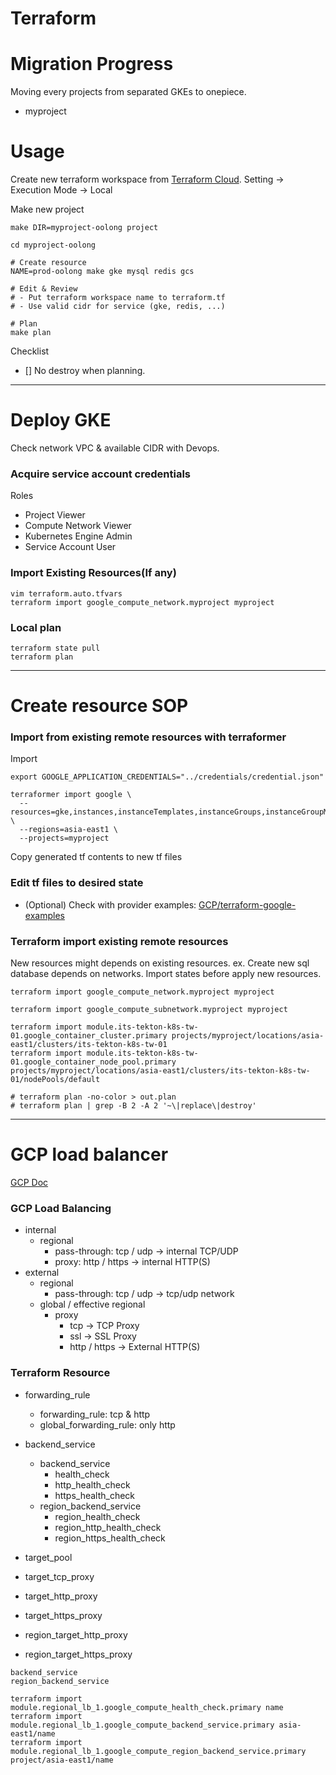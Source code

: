 Terraform
===

# Migration Progress

Moving every projects from separated GKEs to onepiece.

- myproject

# Usage

Create new terraform workspace from [Terraform Cloud](https://app.terraform.io/app/chechia/workspaces). Setting -> Execution Mode -> Local

Make new project
```
make DIR=myproject-oolong project

cd myproject-oolong

# Create resource
NAME=prod-oolong make gke mysql redis gcs

# Edit & Review
# - Put terraform workspace name to terraform.tf
# - Use valid cidr for service (gke, redis, ...)

# Plan
make plan
```

Checklist
- [] No destroy when planning.

---

# Deploy GKE

Check network VPC & available CIDR with Devops.

### Acquire service account credentials

Roles
- Project Viewer
- Compute Network Viewer
- Kubernetes Engine Admin
- Service Account User

### Import Existing Resources(If any)

```
vim terraform.auto.tfvars
terraform import google_compute_network.myproject myproject
```

### Local plan

```
terraform state pull
terraform plan
```

---

# Create resource SOP

### Import from existing remote resources with terraformer

Import

```
export GOOGLE_APPLICATION_CREDENTIALS="../credentials/credential.json"

terraformer import google \
  --resources=gke,instances,instanceTemplates,instanceGroups,instanceGroupManagers,autoscalers \
  --regions=asia-east1 \
  --projects=myproject
```

Copy generated tf contents to new tf files

### Edit tf files to desired state

- (Optional) Check with provider examples: [GCP/terraform-google-examples](https://github.com/GoogleCloudPlatform/terraform-google-examples)

### Terraform import existing remote resources

New resources might depends on existing resources. ex. Create new sql database depends on networks. Import states before apply new resources.
```
terraform import google_compute_network.myproject myproject

terraform import google_compute_subnetwork.myproject myproject

terraform import module.its-tekton-k8s-tw-01.google_container_cluster.primary projects/myproject/locations/asia-east1/clusters/its-tekton-k8s-tw-01
terraform import module.its-tekton-k8s-tw-01.google_container_node_pool.primary projects/myproject/locations/asia-east1/clusters/its-tekton-k8s-tw-01/nodePools/default

# terraform plan -no-color > out.plan
# terraform plan | grep -B 2 -A 2 '~\|replace\|destroy'
```

---

# GCP load balancer

[GCP Doc](https://cloud.google.com/load-balancing/docs/load-balancing-overview?hl=zh_TW)

### GCP Load Balancing

- internal
  - regional
    - pass-through: tcp / udp   -> internal TCP/UDP
    - proxy: http / https       -> internal HTTP(S)
- external
  - regional
    - pass-through: tcp / udp   -> tcp/udp network
  - global / effective regional
    - proxy
      - tcp                     -> TCP Proxy
      - ssl                     -> SSL Proxy
      - http / https            -> External HTTP(S)

### Terraform Resource

- forwarding_rule
  - forwarding_rule: tcp & http
  - global_forwarding_rule: only http

- backend_service
  - backend_service
    - health_check
    - http_health_check
    - https_health_check
  - region_backend_service
    - region_health_check
    - region_http_health_check
    - region_https_health_check

- target_pool
- target_tcp_proxy

- target_http_proxy
- target_https_proxy
- region_target_http_proxy
- region_target_https_proxy


```
backend_service
region_backend_service
```

```
terraform import module.regional_lb_1.google_compute_health_check.primary name
terraform import module.regional_lb_1.google_compute_backend_service.primary asia-east1/name
terraform import module.regional_lb_1.google_compute_region_backend_service.primary project/asia-east1/name
```
